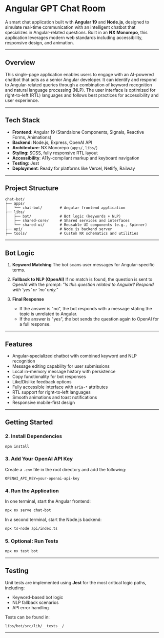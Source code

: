 
# Angular GPT Chat Room

A smart chat application built with **Angular 19** and **Node.js**, designed to simulate real-time communication with an intelligent chatbot that specializes in Angular-related questions. Built in an **NX Monorepo**, this application leverages modern web standards including accessibility, responsive design, and animation.

---

## Overview

This single-page application enables users to engage with an AI-powered chatbot that acts as a senior Angular developer. It can identify and respond to Angular-related queries through a combination of keyword recognition and natural language processing (NLP). The user interface is optimized for right-to-left (RTL) languages and follows best practices for accessibility and user experience.

---

## Tech Stack

* **Frontend**: Angular 19 (Standalone Components, Signals, Reactive Forms, Animations)
* **Backend**: Node.js, Express, OpenAI API
* **Architecture**: NX Monorepo (`apps/`, `libs/`)
* **Styling**: SCSS, fully responsive RTL layout
* **Accessibility**: A11y-compliant markup and keyboard navigation
* **Testing**: Jest
* **Deployment**: Ready for platforms like Vercel, Netlify, Railway

---

## Project Structure

```
chat-bot/
├── apps/
│   └── chat-bot/        # Angular frontend application
├── libs/
│   ├── bot/             # Bot logic (keywords + NLP)
│   ├── shared-core/     # Shared services and interfaces
│   └── shared-ui/       # Reusable UI components (e.g., Spinner)
├── api/                 # Node.js backend server
├── tools/               # Custom NX schematics and utilities
```

---

## Bot Logic

1. **Keyword Matching**
   The bot scans user messages for Angular-specific terms.

2. **Fallback to NLP (OpenAI)**
   If no match is found, the question is sent to OpenAI with the prompt:
   *"Is this question related to Angular? Respond with 'yes' or 'no' only."*

3. **Final Response**

   * If the answer is "no", the bot responds with a message stating the topic is unrelated to Angular.
   * If the answer is "yes", the bot sends the question again to OpenAI for a full response.

---

## Features

* Angular-specialized chatbot with combined keyword and NLP recognition
* Message editing capability for user submissions
* Local in-memory message history with persistence
* Copy functionality for bot responses
* Like/Dislike feedback options
* Fully accessible interface with `aria-*` attributes
* RTL support for right-to-left languages
* Smooth animations and toast notifications
* Responsive mobile-first design

---

## Getting Started



### 2. Install Dependencies

```bash
npm install
```

### 3. Add Your OpenAI API Key

Create a `.env` file in the root directory and add the following:

```
OPENAI_API_KEY=your-openai-api-key
```

### 4. Run the Application

In one terminal, start the Angular frontend:

```bash
npx nx serve chat-bot
```

In a second terminal, start the Node.js backend:

```bash
npx ts-node api/index.ts
```

### 5. Optional: Run Tests

```bash
npx nx test bot
```

---

## Testing

Unit tests are implemented using **Jest** for the most critical logic paths, including:

* Keyword-based bot logic
* NLP fallback scenarios
* API error handling

Tests can be found in:

```
libs/bot/src/lib/__tests__/
```

---


